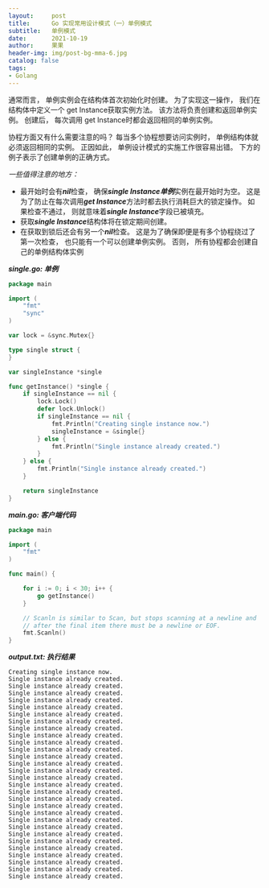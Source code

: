 ```yaml
---
layout:     post
title:      Go 实现常用设计模式（一）单例模式
subtitle:   单例模式
date:       2021-10-19
author:     果果
header-img: img/post-bg-mma-6.jpg
catalog: false
tags:
- Golang
---
```

通常而言， 单例实例会在结构体首次初始化时创建。 为了实现这一操作， 我们在结构体中定义一个 get Instance获取实例方法。 该方法将负责创建和返回单例实例。 创建后， 每次调用 get Instance时都会返回相同的单例实例。<br/>

协程方面又有什么需要注意的吗？ 每当多个协程想要访问实例时， 单例结构体就必须返回相同的实例。 正因如此， 单例设计模式的实施工作很容易出错。 下方的例子表示了创建单例的正确方式。<br/>

*一些值得注意的地方：*
   * 最开始时会有***nil***检查， 确保***single Instance单例***实例在最开始时为空。 这是为了防止在每次调用***get Instance***方法时都去执行消耗巨大的锁定操作。 如果检查不通过， 则就意味着***single Instance***字段已被填充。
   * 获取***single Instance***结构体将在锁定期间创建。
   * 在获取到锁后还会有另一个***nil***检查。 这是为了确保即便是有多个协程绕过了第一次检查， 也只能有一个可以创建单例实例。 否则， 所有协程都会创建自己的单例结构体实例

***single.go: 单例***
```go
package main

import (
	"fmt"
	"sync"
)

var lock = &sync.Mutex{}

type single struct {
}

var singleInstance *single

func getInstance() *single {
	if singleInstance == nil {
		lock.Lock()
		defer lock.Unlock()
		if singleInstance == nil {
			fmt.Println("Creating single instance now.")
			singleInstance = &single{}
		} else {
			fmt.Println("Single instance already created.")
		}
	} else {
		fmt.Println("Single instance already created.")
	}

	return singleInstance
}
```

***main.go: 客户端代码***
```go
package main

import (
    "fmt"
)

func main() {

    for i := 0; i < 30; i++ {
        go getInstance()
    }

    // Scanln is similar to Scan, but stops scanning at a newline and
    // after the final item there must be a newline or EOF.
    fmt.Scanln()
}
```

***output.txt: 执行结果***
```text
Creating single instance now.
Single instance already created.
Single instance already created.
Single instance already created.
Single instance already created.
Single instance already created.
Single instance already created.
Single instance already created.
Single instance already created.
Single instance already created.
Single instance already created.
Single instance already created.
Single instance already created.
Single instance already created.
Single instance already created.
Single instance already created.
Single instance already created.
Single instance already created.
Single instance already created.
Single instance already created.
Single instance already created.
Single instance already created.
Single instance already created.
Single instance already created.
Single instance already created.
Single instance already created.
Single instance already created.
Single instance already created.
Single instance already created.
Single instance already created.
```
